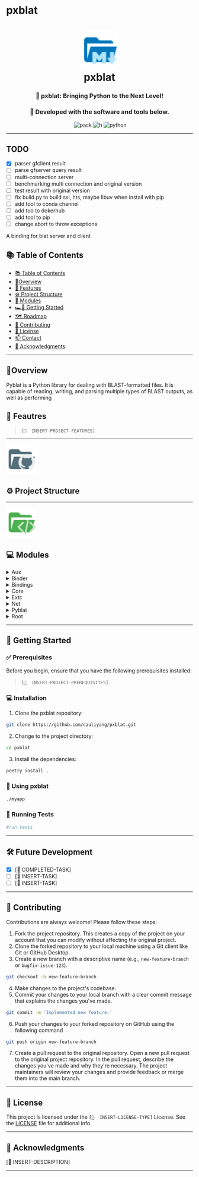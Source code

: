 # pxblat

<div align="center">
<h1 align="center">
<img src="https://raw.githubusercontent.com/PKief/vscode-material-icon-theme/ec559a9f6bfd399b82bb44393651661b08aaf7ba/icons/folder-markdown-open.svg" width="100" />
<br>
pxblat
</h1>
<h3 align="center">📍 pxblat: Bringing Python to the Next Level!</h3>
<h3 align="center">🚀 Developed with the software and tools below.</h3>
<p align="center">

<img src="https://img.shields.io/badge/Python-3776AB.svg?style=for-the-badge&logo=Python&logoColor=white" alt="" />
<img src="https://img.shields.io/badge/Markdown-000000.svg?style=for-the-badge&logo=Markdown&logoColor=white" alt="pack" />
<img src="https://img.shields.io/badge/C++-00599C.svg?style=for-the-badge&logo=C++&logoColor=white" alt="h" />
<img src="https://img.shields.io/badge/C-A8B9CC.svg?style=for-the-badge&logo=C&logoColor=black" alt="python" />
</p>

</div>

---

## TODO

- [x] parser gfclient result
- [ ] parse gfserver query result
- [ ] multi-connection server
- [ ] benchmarking multi connection and original version
- [ ] test result with original version
- [ ] fix build.py to build ssl, hts, maybe libuv when install with pip
- [ ] add tool to conda channel
- [ ] add too to dokerhub
- [ ] add tool to pip
- [ ] change abort to throw exceptions

A binding for blat server and client

## 📚 Table of Contents

- [📚 Table of Contents](#-table-of-contents)
- [📍Overview](#-introdcution)
- [🔮 Features](#-features)
- [⚙️ Project Structure](#project-structure)
- [🧩 Modules](#modules)
- [🏎💨 Getting Started](#-getting-started)
- [🗺 Roadmap](#-roadmap)
- [🤝 Contributing](#-contributing)
- [🪪 License](#-license)
- [📫 Contact](#-contact)
- [🙏 Acknowledgments](#-acknowledgments)

---

## 📍Overview

Pyblat is a Python library for dealing with BLAST-formatted files. It is capable of reading, writing, and parsing multiple types of BLAST outputs, as well as performing

## 🔮 Feautres

> `[📌  INSERT-PROJECT-FEATURES]`

---

<img src="https://raw.githubusercontent.com/PKief/vscode-material-icon-theme/ec559a9f6bfd399b82bb44393651661b08aaf7ba/icons/folder-github-open.svg" width="80" />

## ⚙️ Project Structure

---

<img src="https://raw.githubusercontent.com/PKief/vscode-material-icon-theme/ec559a9f6bfd399b82bb44393651661b08aaf7ba/icons/folder-src-open.svg" width="80" />

## 💻 Modules

<details closed><summary>Aux</summary>

| File           | Summary                                                                                                                                                                                                                                                                                              | Module                                   |
| :------------- | :--------------------------------------------------------------------------------------------------------------------------------------------------------------------------------------------------------------------------------------------------------------------------------------------------- | :--------------------------------------- |
| bandExt.h      | This code provides functions for banded Smith - Waterman extension of alignments , allowing for small gaps and mismatches . It allows for the extension of an alignment from a given start point , either forwards or backwards , with a maximum gap size and                                        | src/pxblat/extc/include/aux/bandExt.h    |
| base64.h       | This code provides functions for encoding and decoding strings using the Base64 algorithm . It includes functions for encoding a string , validating a string , and decoding a string . It is written in C and C++ .                                                                                 | src/pxblat/extc/include/aux/base64.h     |
| cheapcgi.h     | Error fetching summary.                                                                                                                                                                                                                                                                              | src/pxblat/extc/include/aux/cheapcgi.h   |
| filePath.h     | This code provides functions for parsing and manipulating file paths . It includes functions for splitting a full path into components , expanding relative paths to more absolute ones , making relative paths from one absolute directory / file to another , and checking that a path is relative | src/pxblat/extc/include/aux/filePath.h   |
| gfxPoly.h      | This code defines a struct gfxPoly , which is a two - dimensional polygon . It contains functions to create a new polygon , free up resources associated with a polygon , and add points to a polygon .                                                                                              | src/pxblat/extc/include/aux/gfxPoly.h    |
| hex.h          | This code provides functions for converting between binary and hexadecimal values . It includes functions for converting a nibble , byte , or binary string to hexadecimal , as well as functions for converting a hexadecimal character , byte                                                      | src/pxblat/extc/include/aux/hex.h        |
| htmlPage.h     | This code provides functions for reading , parsing , and submitting HTML pages and forms . It includes functions for reading cookies , parsing tags , and setting variables . It also includes functions for validating and printing HTML pages and forms .                                          | src/pxblat/extc/include/aux/htmlPage.h   |
| htmshell.h     | Htmshell.h is a library of functions used to generate HTML files on the fly . It includes functions to create cookies , encode and decode strings , print out HTML tags , and more . It is typically included with cheapcgi.h                                                                        | src/pxblat/extc/include/aux/htmshell.h   |
| https.h        | This code defines a function , netConnectHttps ( ) , which establishes an HTTPS connection with a server and returns a socket for the connection . If an error occurs , -1 is returned .                                                                                                             | src/pxblat/extc/include/aux/https.h      |
| internet.h     | This code provides functions for working with internet addresses , such as converting between IPV4 and IPV6 strings , creating masks , and checking if an IP address is in a subnet . It also includes functions for manipulating CIDR addresses and                                                 | src/pxblat/extc/include/aux/internet.h   |
| kxTok.h        | KxTok is a quick little tokenizer for stuff first loaded into memory . It was originally developed for the " Key eXpression " evaluator and can be used for public , private , or commercial purposes . It tokenizes text                                                                            | src/pxblat/extc/include/aux/kxTok.h      |
| memgfx.h       | Error fetching summary.                                                                                                                                                                                                                                                                              | src/pxblat/extc/include/aux/memgfx.h     |
| mime.h         | This file contains functions for parsing MIME messages , especially from a cgi from a multipart web form . It includes functions for parsing typical mime header lines , initializing a mimeBuf structure , and parsing multipart MIME messages                                                      | src/pxblat/extc/include/aux/mime.h       |
| portimpl.h     | This code provides functions for creating temporary files , determining the speed of the CPU , and returning the relative path to the trash directory for CGI binaries . It also contains structures for each web server supported , which are used to decide which functions to use during          | src/pxblat/extc/include/aux/portimpl.h   |
| rbTree.h       | rbTree is a type of binary tree which automatically keeps relatively balanced during inserts and deletions . It was originally created by Shane Saunders and adapted into local conventions by Jim Kent . It contains functions to add , find , remove , traverse , and dump                         | src/pxblat/extc/include/aux/rbTree.h     |
| srcVersion.h   | This code is a copyright statement for The Regents of the University of California , with a source version of 447 .                                                                                                                                                                                  | src/pxblat/extc/include/aux/srcVersion.h |
| axt.c          | Prompt too long to generate summary.                                                                                                                                                                                                                                                                 | src/pxblat/extc/src/aux/axt.c            |
| bandExt.c      | Error fetching summary.                                                                                                                                                                                                                                                                              | src/pxblat/extc/src/aux/bandExt.c        |
| base64.c       | This code provides functions to encode and decode strings using the Base64 algorithm . It includes functions to validate the input string , remove whitespace , and optionally return the size of the decoded string . It is copyright ( C ) 2011 The Regents                                        | src/pxblat/extc/src/aux/base64.c         |
| binRange.c     | This code provides functions to handle binning , which helps to restrict attention to parts of a database that contain information about a particular window on a chromosome . It works without modification for chromosome sizes up to 2Gb-1 . It includes functions to add                         | src/pxblat/extc/src/aux/binRange.c       |
| blastOut.c     | Error fetching summary.                                                                                                                                                                                                                                                                              | src/pxblat/extc/src/aux/blastOut.c       |
| cheapcgi.c     | Prompt too long to generate summary.                                                                                                                                                                                                                                                                 | src/pxblat/extc/src/aux/cheapcgi.c       |
| ffSeedExtend.c | Prompt too long to generate summary.                                                                                                                                                                                                                                                                 | src/pxblat/extc/src/aux/ffSeedExtend.c   |
| filePath.c     | This file contains functions for parsing file paths , such as converting ' \ ' to ' / ' , splitting a full path into components , expanding relative paths , and making relative paths . It also contains functions for processing symlinks and include files .                                      | src/pxblat/extc/src/aux/filePath.c       |
| hex.c          | This code provides functions for converting between hexidecimal characters and binary values . It includes functions for converting a nibble , byte , or binary string to hexidecimal characters , as well as functions for converting hexidecimal characters to                                     | src/pxblat/extc/src/aux/hex.c            |
| htmlPage.c     | Prompt too long to generate summary.                                                                                                                                                                                                                                                                 | src/pxblat/extc/src/aux/htmlPage.c       |
| htmshell.c     | Prompt too long to generate summary.                                                                                                                                                                                                                                                                 | src/pxblat/extc/src/aux/htmshell.c       |
| https.c        | Error fetching summary.                                                                                                                                                                                                                                                                              | src/pxblat/extc/src/aux/https.c          |
| intExp.c       | This code is a numerical expression evaluator that can handle both ints and doubles . It includes functions for advancing to the next token , returning a number , handling parenthetical expressions , unary minus , multiplication and division , addition and subtraction                         | src/pxblat/extc/src/aux/intExp.c         |
| internet.c     | Error fetching summary.                                                                                                                                                                                                                                                                              | src/pxblat/extc/src/aux/internet.c       |
| maf.c          | Error fetching summary.                                                                                                                                                                                                                                                                              | src/pxblat/extc/src/aux/maf.c            |
| mafFromAxt.c   | This code provides two functions , mafFromAxtTemp and mafFromAxt , which convert an axt into a maf . mafFromAxtTemp is quicker to run but the axt and maf are not independent                                                                                                                        | src/pxblat/extc/src/aux/mafFromAxt.c     |
| mime.c         | Error fetching summary.                                                                                                                                                                                                                                                                              | src/pxblat/extc/src/aux/mime.c           |
| net.c          | Prompt too long to generate summary.                                                                                                                                                                                                                                                                 | src/pxblat/extc/src/aux/net.c            |
| netlib.c       | Prompt too long to generate summary.                                                                                                                                                                                                                                                                 | src/pxblat/extc/src/aux/netlib.c         |
| ooc.c          | This code provides functions to handle overused N - mers ( tiles ) in genome indexing schemes . It includes functions to set items of tileCounts to maxPat if they are in oocFile , and to mask out simple repeats in                                                                                | src/pxblat/extc/src/aux/ooc.c            |
| patSpace.c     | Error fetching summary.                                                                                                                                                                                                                                                                              | src/pxblat/extc/src/aux/patSpace.c       |
| portimpl.c     | This code provides a set of functions for making the same code run under different web servers . It includes functions for creating temporary files , setting up environment variables , creating directories , and finding paths in directories and subdirectories .                                | src/pxblat/extc/src/aux/portimpl.c       |
| rangeTree.c    | Error fetching summary.                                                                                                                                                                                                                                                                              | src/pxblat/extc/src/aux/rangeTree.c      |
| rbTree.c       | Error fetching summary.                                                                                                                                                                                                                                                                              | src/pxblat/extc/src/aux/rbTree.c         |
| repMask.c      | This code provides functions to link the database and RAM representations of objects from the RepeatMasker .out file . It includes functions to load a row from the repeatMaskOut table into a struct , create a repeatMaskOut from a comma separated string                                         | src/pxblat/extc/src/aux/repMask.c        |
| servBrcMcw.c   | This code defines a webServerSpecific struct for the .brc.mcw.edu server , which includes functions for making temp names , getting the CGI directory , calculating speed , and getting the trash directory .                                                                                        | src/pxblat/extc/src/aux/servBrcMcw.c     |
| servCrunx.c    | This code defines a webServerSpecific struct for a local Linux server , including functions for making temporary names , getting the CGI directory , calculating speed , and getting the trash directory .                                                                                           | src/pxblat/extc/src/aux/servCrunx.c      |
| servcis.c      | This code defines a webServerSpecific struct with various functions and variables related to a Comp Science department web server . It includes functions for making temp names , accessing the CGI directory , determining the speed of the server , and accessing the trash directory . It         | src/pxblat/extc/src/aux/servcis.c        |
| servmsII.c     | This code defines a webServerSpecific struct for the Microsoft II Web Server , which includes functions for making a temp name , getting the CGI directory , getting the trash directory , and getting the speed . It is copyright 2002 Jim Kent , but license is                                    | src/pxblat/extc/src/aux/servmsII.c       |
| servpws.c      | This code defines a webServerSpecific struct for Microsoft Personal Web Server , which includes functions for making temp names , getting the CGI directory , calculating speed , and getting the trash directory .                                                                                  | src/pxblat/extc/src/aux/servpws.c        |
| sqlList.c      | Prompt too long to generate summary.                                                                                                                                                                                                                                                                 | src/pxblat/extc/src/aux/sqlList.c        |
| sqlNum.c       | sqlNum.c provides routines to convert from ascii to integer representation of numbers . It includes functions to convert from strings to unsigned integers , signed integers , unsigned longs , signed longs , floats , and doubles . It also includes functions                                     | src/pxblat/extc/src/aux/sqlNum.c         |
| wildcmp.c      | This code provides functions for wildcard matching , such as ' \* ' and ' ? ' , over a list of strings . It includes functions for case - sensitive matching , as well as functions for matching using ' % ' and ' \_ ' wildcards                                                                    | src/pxblat/extc/src/aux/wildcmp.c        |

</details>

<details closed><summary>Binder</summary>

| File           | Summary                                                                                                                                                                                                                                                                     | Module                                         |
| :------------- | :-------------------------------------------------------------------------------------------------------------------------------------------------------------------------------------------------------------------------------------------------------------------------- | :--------------------------------------------- |
| .clang-format  | This code disables the formatting of the code and never sorts the includes .                                                                                                                                                                                                | src/pxblat/extc/bindings/binder/.clang-format  |
| \_extc.cpp     | This code is a Python binding module for C++ code . It includes libraries for maps , algorithms , functions , memory , exceptions , and strings . It also includes a pybind11 module and a function for getting modules . It defines a vector of                            | src/pxblat/extc/bindings/binder/\_extc.cpp     |
| \_extc.modules | cppbinding is a library for creating bindings between C++ and other languages . It provides a simple and efficient way to create bindings between C++ and other languages , allowing developers to easily integrate C++ code into their projects . It supports a wide range | src/pxblat/extc/bindings/binder/\_extc.modules |
| \_extc.sources | This code contains five C++ files that are related to the extc library . faToTwoBit.cpp is used to convert a FASTA file to a two - bit file . gfClient.cpp and gfServer.cpp                                                                                                 | src/pxblat/extc/bindings/binder/\_extc.sources |
| faToTwoBit.cpp | This code is a C++ function that binds the faToTwoBit function from the faToTwoBit.hpp header file to the Python programming language . It takes in a vector of strings , a string , and four boolean values as parameters                                                  | src/pxblat/extc/bindings/binder/faToTwoBit.cpp |
| gfClient.cpp   | This code binds the gfClientOption class to the cppbinding module in Python , allowing for the use of the gfClientOption class in Python . It includes functions for setting the hostName , portName , tType , qType                                                        | src/pxblat/extc/bindings/binder/gfClient.cpp   |
| gfServer.cpp   | Error fetching summary.                                                                                                                                                                                                                                                     | src/pxblat/extc/bindings/binder/gfServer.cpp   |
| gfServer_1.cpp | This code is a C++ function that binds the functions pystatusServer , pygetFileList , and pyqueryServer from the gfServer.hpp header file to the cppbinding module in Python . It also declares the holder types                                                            | src/pxblat/extc/bindings/binder/gfServer_1.cpp |

</details>

<details closed><summary>Bindings</summary>

| File           | Summary                                                                                                                                                                                                                                                           | Module                                  |
| :------------- | :---------------------------------------------------------------------------------------------------------------------------------------------------------------------------------------------------------------------------------------------------------------- | :-------------------------------------- |
| dbg.h          | Error fetching summary.                                                                                                                                                                                                                                           | src/pxblat/extc/bindings/dbg.h          |
| faToTwoBit.cpp | This code is a C++ function that converts files in fasta format to 2 bit format . It checks for duplicate sequence names and can strip off version numbers . It also converts non ACGT characters to N.                                                           | src/pxblat/extc/bindings/faToTwoBit.cpp |
| faToTwoBit.hpp | This code provides a function , faToTwoBit , which converts DNA from fasta to 2bit format . It also provides a function , unknownToN , which replaces unknown characters with N. Both functions are part of the cppbinding namespace                              | src/pxblat/extc/bindings/faToTwoBit.hpp |
| gfClient.cpp   | This code is a C++ implementation of the gfClient program , which is a client for the genomic finding program that produces a .psl file . It includes functions for reading in memory files , building a gfClientOption object , and                              | src/pxblat/extc/bindings/gfClient.cpp   |
| gfClient.hpp   | This code defines the gfClientOption struct , which contains variables that can be overridden by command line , and the pygfClient and read_inmem_file functions . The gfClientOption struct contains variables such as hostName                                  | src/pxblat/extc/bindings/gfClient.hpp   |
| gfServer.cpp   | Prompt too long to generate summary.                                                                                                                                                                                                                              | src/pxblat/extc/bindings/gfServer.cpp   |
| gfServer.hpp   | This code provides functions for a genoFind server , which is used to search for sequences in a database . It includes functions for building an index , starting and stopping the server , querying the server , and logging usage statistics . It also includes | src/pxblat/extc/bindings/gfServer.hpp   |

</details>

<details closed><summary>Core</summary>

| File          | Summary                                                                                                                                                                                                                                                                                          | Module                                     |
| :------------ | :----------------------------------------------------------------------------------------------------------------------------------------------------------------------------------------------------------------------------------------------------------------------------------------------- | :----------------------------------------- |
| aliType.h     | This code defines various types of sequence alignment and stringency levels for a genoFind program . It includes enum types for gfType ( DNA , RNA , Protein , etc . ) and ffStringency ( Exact , CDNA , Tight ,                                                                                 | src/pxblat/extc/include/core/aliType.h     |
| axt.h         | This code contains routines to read and write alignments in the AXT format , which is a simple alignment format with four lines per alignment . It also contains code for simple DNA alignment scoring schemes . It is copyright 2002 Jim Kent , but license is                                  | src/pxblat/extc/include/core/axt.h         |
| bPlusTree.h   | This code implements a B+ Tree index file for disk - based storage . It provides functions to create a B+ Tree from a sorted list , lookup a value given a key , and traverse the tree . It also contains the layout of the file                                                                 | src/pxblat/extc/include/core/bPlusTree.h   |
| binRange.h    | This code provides functions to handle binning , which helps to restrict attention to parts of a database that contain information about a particular window on a chromosome . It includes functions to add and remove items from a binKeeper , find items in a bin                              | src/pxblat/extc/include/core/binRange.h    |
| bits.h        | This code provides functions to handle operations on arrays of bits , such as allocating , resizing , cloning , setting , clearing , and counting bits . It also provides functions to perform bitwise operations such as AND , OR , and XOR ,                                                   | src/pxblat/extc/include/core/bits.h        |
| chain.h       | This code provides functions for creating and manipulating chain objects , which are pairwise alignments that can include gaps in both sequences at once . It is suitable for cross species genomic comparisons , similar to psl . It includes functions for sorting , writing ,                 | src/pxblat/extc/include/core/chain.h       |
| common.h      | Prompt too long to generate summary.                                                                                                                                                                                                                                                             | src/pxblat/extc/include/core/common.h      |
| dlist.h       | This file contains headers for generic doubly - linked list routines . It provides functions to create , initialize , reset , and free doubly - linked lists , as well as functions to add and remove nodes from the list , sort the list , and                                                  | src/pxblat/extc/include/core/dlist.h       |
| dnaseq.h      | This code provides functions to manage DNA sequences , including creating , cloning , and freeing them , as well as translating them into proteins , and creating a hash of the sequences keyed by name . It also provides functions to determine if a sequence is DNA                           | src/pxblat/extc/include/core/dnaseq.h      |
| dnautil.h     | This code provides functions for working with DNA and amino acids , such as converting between upper and lower case , filtering out non - DNA characters , and calculating the reverse complement of DNA . It also includes functions for calculating the score of a DNA or amino                | src/pxblat/extc/include/core/dnautil.h     |
| dystring.h    | This code provides functions for creating and manipulating a dynamically resizing string , which can be used for formatted output . It includes functions for appending strings , characters , and variables , as well as for quoting strings , resizing strings , and freeing strings           | src/pxblat/extc/include/core/dystring.h    |
| errAbort.h    | ErrAbort.h is a library that provides an error handler and warning message printer stack . It allows users to customize the behavior of the error handler and warning message printer , and provides functions to abort , warn , and set handlers . It                                           | src/pxblat/extc/include/core/errAbort.h    |
| errCatch.h    | errCatch is a library that helps catch errors so that errAborts are not fatal and warns do not necessarily get printed immediately . It provides a way to catch errors and warnings , and then handle them accordingly . It also provides a way to                                               | src/pxblat/extc/include/core/errCatch.h    |
| fa.h          | This file contains routines for reading and writing fasta format sequence files . It includes functions for reading a single sequence , reading all sequences in a file , and writing a single sequence or all sequences in a list to a file . It also includes functions                        | src/pxblat/extc/include/core/fa.h          |
| fuzzyFind.h   | This file is a header file for the fuzzyFind DNA sequence aligner . It contains functions for finding and scoring alignments between a needle and haystack DNA sequence , as well as functions for manipulating and displaying the alignments . It also contains a                               | src/pxblat/extc/include/core/fuzzyFind.h   |
| genoFind.h    | Error fetching summary.                                                                                                                                                                                                                                                                          | src/pxblat/extc/include/core/genoFind.h    |
| gfClientLib.h | This code provides functions for genoFind clients to read and manipulate files in .2bit ,.nib , and .fa formats , as well as create a list of dnaSeqs and unmask them .                                                                                                                          | src/pxblat/extc/include/core/gfClientLib.h |
| gfInternal.h  | This code contains functions related to the gfRange struct , which is used to store information about a range of bases found by genoFind . The functions include gfRangeFree , gfRangeFreeList , gfRangeCmpTarget                                                                                | src/pxblat/extc/include/core/gfInternal.h  |
| hash.h        | This code provides functions to create and manipulate hash tables , which are data structures that provide name / value pairs . It includes functions to add elements to a hash , retrieve a named element , iterate through all elements in a hash , and free up                                | src/pxblat/extc/include/core/hash.h        |
| linefile.h    | Error fetching summary.                                                                                                                                                                                                                                                                          | src/pxblat/extc/include/core/linefile.h    |
| localmem.h    | LocalMem.h provides a set of routines for allocating and disposing of small to medium size pieces of memory . It includes functions for creating a local memory pool , allocating memory from the pool , adjusting memory size , cloning memory blocks ,                                         | src/pxblat/extc/include/core/localmem.h    |
| maf.h         | This code provides functions for reading , writing , and manipulating multiple alignment format ( MAF ) files . It includes functions for opening and closing MAF files , reading and writing MAF alignments , finding components of MAF alignments , and manipulating                           | src/pxblat/extc/include/core/maf.h         |
| memalloc.h    | This code provides functions to allow the user to control memory allocation and deallocation , as well as debug scrambled heaps . It includes functions to push and pop memory handlers , set the default memory handler , push a careful memory handler , check the                             | src/pxblat/extc/include/core/memalloc.h    |
| net.h         | This file provides functions for wrapping around network communications , such as connecting to a server , sending and receiving strings , and parsing URLs . It also provides functions for setting timeouts , catching broken pipes , and reading and writing data from / to a socket          | src/pxblat/extc/include/core/net.h         |
| netlib.h      | This file provides functions to wrap around network communications , such as connecting to a server , sending and receiving strings , and parsing URLs . It also provides functions to read and write data from a socket , and to set timeouts for read and write operations                     | src/pxblat/extc/include/core/netlib.h      |
| nib.h         | This file provides an interface to nucleotides stored 4 bits per base , allowing for room for N. It contains functions for opening and verifying a file , loading parts of a file , writing a file , and parsing a file name . It also                                                           | src/pxblat/extc/include/core/nib.h         |
| obscure.h     | This header file contains a collection of functions that are useful but not commonly used . It includes functions for incrementing a 32 - bit value on disk , counting the number of digits in a number , printing out a long number with commas , formatting                                    | src/pxblat/extc/include/core/obscure.h     |
| ooc.h         | This code provides functions to handle overused N - mers ( tiles ) in genome indexing schemes . It includes functions to set items of tileCounts to maxPat if they are in oocFile , and to mask out simple repeats in                                                                            | src/pxblat/extc/include/core/ooc.h         |
| options.h     | This code provides functions for processing command line options into a hash . It includes functions for validating options , returning values for different types , and checking if an option exists . It also includes functions for parsing options into a hash and freeing the hash .        | src/pxblat/extc/include/core/options.h     |
| patSpace.h    | PatSpace is a homology finding algorithm that occurs mostly in pattern space . It is used to find occurrences of DNA in a pattern space and is copyright 2000 Jim Kent . It is free to use for all purposes . It requires a sequence array ,                                                     | src/pxblat/extc/include/core/patSpace.h    |
| pipeline.h    | This code creates a process pipeline that can be used for reading or writing , avoiding many of the obscure problems associated with system ( ) and popen ( ) . It allows for the specification of a file at the other end of the pipeline , as well as the                                      | src/pxblat/extc/include/core/pipeline.h    |
| portable.h    | This header file provides wrappers around functions that vary from server to server and operating system to operating system . It includes functions for listing files in a directory , creating directories , making and renaming files , getting the current directory , getting the host name | src/pxblat/extc/include/core/portable.h    |
| psl.h         | Error fetching summary.                                                                                                                                                                                                                                                                          | src/pxblat/extc/include/core/psl.h         |
| rangeTree.h   | This module is a way of keeping track of non - overlapping ranges ( half - open intervals ) using a self - balancing rbTree code . It is useful in place of a bitmap when the total number of ranges is significantly                                                                            | src/pxblat/extc/include/core/rangeTree.h   |
| repMask.h     | This header file provides functions for loading , freeing , and outputting data from the Repeat Masker Out format , which is used to store information about repeat elements in a genome . It also provides a function for opening a Repeat Masker Out file .                                    | src/pxblat/extc/include/core/repMask.h     |
| sig.h         | This file contains signatures that start various binary files , such as binary alignment files , gene files , and index files . It is copyright 2000 Jim Kent , but license is granted for all use - public , private or commercial . It contains signatures for binary                          | src/pxblat/extc/include/core/sig.h         |
| sqlList.h     | This code provides functions for processing comma separated lists , such as converting them to arrays , converting arrays to strings , and parsing and printing enumerated and set column values . It is copyright 2002 Jim Kent , but license is granted for all use - public                   | src/pxblat/extc/include/core/sqlList.h     |
| sqlNum.h      | sqlNum.h is a file containing routines to convert from ascii to unsigned / integer values more quickly than atoi . It was developed for use with SQL databases , and is used by AutoSQL and other parsers in the source tree                                                                     | src/pxblat/extc/include/core/sqlNum.h      |
| supStitch.h   | SupStitch is a C library used to stitch together a bundle of ffAli alignments that share a common query and target sequence into larger alignments . It is commonly used when the query sequence was broken up into overlapping blocks in the initial alignment                                  | src/pxblat/extc/include/core/supStitch.h   |
| trans3.h      | This code defines a trans3 structure which contains a sequence and three translated reading frames . It also provides functions to create , free , and find trans3 structures in a t3Hash , as well as functions to calculate offsets and frames .                                               | src/pxblat/extc/include/core/trans3.h      |
| twoBit.h      | This code provides functions for reading and writing DNA sequences represented as two bits per pixel , along with associated list of regions containing N 's and masked regions . It includes functions for reading and writing .2bit files , reading parts of sequences , and converting        | src/pxblat/extc/include/core/twoBit.h      |
| udc.h         | UDC is a caching system that keeps blocks of data fetched from URLs in sparse local files for quick use the next time the data is needed . It simplifies caching by only allowing reads , not writes . The cache directory is constructed from the                                               | src/pxblat/extc/include/core/udc.h         |
| verbose.h     | This header file provides functions for writing out status messages to stderr according to the current verbosity level . It also provides functions for setting the verbosity level , setting the log file , and setting the verbosity level for a CGI .                                         | src/pxblat/extc/include/core/verbose.h     |
| aliType.c     | aliType.h provides definitions for the type of alignment , including functions to return a string representing the type and to return the type from a string .                                                                                                                                   | src/pxblat/extc/src/core/aliType.c         |
| bPlusTree.c   | Error fetching summary.                                                                                                                                                                                                                                                                          | src/pxblat/extc/src/core/bPlusTree.c       |
| bits.c        | This file contains functions to handle operations on arrays of bits , such as setting , clearing , and counting bits . It also includes functions to allocate , reallocate , and free memory for bit arrays . It is copyright 2002 Jim Kent , but license                                        | src/pxblat/extc/src/core/bits.c            |
| chain.c       | Error fetching summary.                                                                                                                                                                                                                                                                          | src/pxblat/extc/src/core/chain.c           |
| common.c      | Prompt too long to generate summary.                                                                                                                                                                                                                                                             | src/pxblat/extc/src/core/common.c          |
| dlist.c       | struct dlNode _ dlFindVal(struct dlList _ list , void \* val ,                                                                                                                                                                                                                                   | src/pxblat/extc/src/core/dlist.c           |
|               | int ( _ compare)(const void _ elem1 , const void \* elem2 ) )                                                                                                                                                                                                                                    |                                            |
|               | / \* Return node on list if any                                                                                                                                                                                                                                                                  |                                            |
| dnaseq.c      | This code provides functions to manage DNA sequences , including creating , cloning , freeing , and translating them . It also provides functions to determine if a sequence is lower case , DNA , or protein , and to create a mask from an upper case sequence .                               | src/pxblat/extc/src/core/dnaseq.c          |
| dnautil.c     | Prompt too long to generate summary.                                                                                                                                                                                                                                                             | src/pxblat/extc/src/core/dnautil.c         |
| dystring.c    | DyString : A library of functions for creating and manipulating dynamically resizing strings . It includes functions for creating a new dynamic string , freeing a dynamic string , appending characters and strings to the end of a dynamic string , expanding the buffer size                  | src/pxblat/extc/src/core/dystring.c        |
| errAbort.c    | Summary : errAbort.c is a file that provides an error handler for programs . It maintains two stacks - a warning message printer stack , and an " abort handler " stack . It provides functions for setting and reverting to old                                                                 | src/pxblat/extc/src/core/errAbort.c        |
| errCatch.c    | This code provides a structure for catching errors and warnings in a program , allowing them to be handled without causing the program to abort . It includes functions for creating and freeing the errCatch structure , pushing and popping handlers , and finishing up error catching         | src/pxblat/extc/src/core/errCatch.c        |
| fa.c          | Error fetching summary.                                                                                                                                                                                                                                                                          | src/pxblat/extc/src/core/fa.c              |
| ffAli.c       | This file contains utility functions for working with ffAlis , which are data structures used to represent alignments between two DNA sequences . The functions include ffFreeAli ( ) , which disposes of memory gotten from fuzzyFind ( ) , ffOneIntronOrient                                   | src/pxblat/extc/src/core/ffAli.c           |
| ffAliHelp.c   | ffAliHelp is a set of helper routines for producing ffAli type alignments . It includes functions for concatenating , sorting , merging , and expanding alignments , as well as functions for scoring and sliding introns .                                                                      | src/pxblat/extc/src/core/ffAliHelp.c       |
| ffScore.c     | ffScore is a C program that scores fuzzyFind ( ffAli ) alignments . It includes functions to calculate gap penalties , score matches , and score alignments based on the given stringency .                                                                                                      | src/pxblat/extc/src/core/ffScore.c         |
| fuzzyFind.c   | Prompt too long to generate summary.                                                                                                                                                                                                                                                             | src/pxblat/extc/src/core/fuzzyFind.c       |
| genoFind.c    | Prompt too long to generate summary.                                                                                                                                                                                                                                                             | src/pxblat/extc/src/core/genoFind.c        |
| gfBlatLib.c   | Prompt too long to generate summary.                                                                                                                                                                                                                                                             | src/pxblat/extc/src/core/gfBlatLib.c       |
| gfClientLib.c | This code provides functions for loading and masking DNA sequences from .2bit ,.nib ,.fa ,.Z ,.gz , and .bz2 files . It includes functions for reading a list of filenames , unm                                                                                                                 | src/pxblat/extc/src/core/gfClientLib.c     |
| gfInternal.c  | This code provides functions to expand a range and load a cached target sequence from a NIB or 2bit file . It also provides a function to extract the sequence name and optionally the file name from a given spec .                                                                             | src/pxblat/extc/src/core/gfInternal.c      |
| gfOut.c       | Error fetching summary.                                                                                                                                                                                                                                                                          | src/pxblat/extc/src/core/gfOut.c           |
| hash.c        | Error fetching summary.                                                                                                                                                                                                                                                                          | src/pxblat/extc/src/core/hash.c            |
| kxTok.c       | KxTok is a quick little tokenizer for stuff first loaded into memory . It was originally developed for the " Key eXpression " evaluator . It can tokenize strings , punctuation , and operators , and can also be                                                                                | src/pxblat/extc/src/core/kxTok.c           |
| linefile.c    | Prompt too long to generate summary.                                                                                                                                                                                                                                                             | src/pxblat/extc/src/core/linefile.c        |
| localmem.c    | LocalMem.c is a file containing routines for allocating and managing memory in a local memory pool . It includes functions for allocating memory , cloning strings and memory blocks , and adding references to a list . It also includes functions for calculating the                          | src/pxblat/extc/src/core/localmem.c        |
| memalloc.c    | Error fetching summary.                                                                                                                                                                                                                                                                          | src/pxblat/extc/src/core/memalloc.c        |
| nib.c         | Error fetching summary.                                                                                                                                                                                                                                                                          | src/pxblat/extc/src/core/nib.c             |
| obscure.c     | Error fetching summary.                                                                                                                                                                                                                                                                          | src/pxblat/extc/src/core/obscure.c         |
| options.c     | Error fetching summary.                                                                                                                                                                                                                                                                          | src/pxblat/extc/src/core/options.c         |
| osunix.c      | Error fetching summary.                                                                                                                                                                                                                                                                          | src/pxblat/extc/src/core/osunix.c          |
| pipeline.c    | Error fetching summary.                                                                                                                                                                                                                                                                          | src/pxblat/extc/src/core/pipeline.c        |
| psl.c         | Prompt too long to generate summary.                                                                                                                                                                                                                                                             | src/pxblat/extc/src/core/psl.c             |
| servcl.c      | This code creates a web server for command line execution , with functions for creating temporary files , returning the path for CGI executables , calculating speed , and returning the path for temporary files .                                                                              | src/pxblat/extc/src/core/servcl.c          |
| supStitch.c   | Error fetching summary.                                                                                                                                                                                                                                                                          | src/pxblat/extc/src/core/supStitch.c       |
| trans3.c      | Trans3 : trans3New ( ) is a function that creates a new set of translated sequences from a given DNA sequence . It includes functions to free the trans3 structure , find a trans3 in a hash , offset a peptide in the context                                                                   | src/pxblat/extc/src/core/trans3.c          |
| twoBit.c      | Prompt too long to generate summary.                                                                                                                                                                                                                                                             | src/pxblat/extc/src/core/twoBit.c          |
| udc.c         | Prompt too long to generate summary.                                                                                                                                                                                                                                                             | src/pxblat/extc/src/core/udc.c             |
| verbose.c     | This code provides functions for writing out status messages according to the current verbosity level . It includes functions for setting the verbosity level , setting the log file , and printing messages with a given verbosity level . It also includes functions for printing messages     | src/pxblat/extc/src/core/verbose.c         |

</details>

<details closed><summary>Extc</summary>

| File         | Summary                                                                                                                                                                                                                              | Module                       |
| :----------- | :----------------------------------------------------------------------------------------------------------------------------------------------------------------------------------------------------------------------------------- | :--------------------------- |
| blat.c       | Error fetching summary.                                                                                                                                                                                                              | src/pxblat/extc/blat.c       |
| faToTwoBit.c | This code converts DNA from fasta to 2bit format . It takes in multiple fasta files and outputs a single 2bit file . It has options to ignore lower - case masking , strip off version numbers , and ignore duplicate sequences . It | src/pxblat/extc/faToTwoBit.c |
| gfClient.c   | gfClient is a client for the genomic finding program that produces a .psl file . It takes in a fasta format file and produces a .psl file with the output . It has various options to control the output format , query              | src/pxblat/extc/gfClient.c   |
| gfServer.c   | Prompt too long to generate summary.                                                                                                                                                                                                 | src/pxblat/extc/gfServer.c   |

</details>

<details closed><summary>Net</summary>

| File    | Summary                                                                                                                                                                                                                                  | Module                              |
| :------ | :--------------------------------------------------------------------------------------------------------------------------------------------------------------------------------------------------------------------------------------- | :---------------------------------- |
| gfNet.h | This code is a Python program that takes a list of numbers and prints out the sum of all the numbers in the list . It begins by initializing a variable to 0 , then iterates through the list of numbers , adding each number to         | src/pxblat/extc/include/net/gfNet.h |
| log.h   | This code provides logging functions for servers , allowing them to log to a file and/or syslog . It includes functions to open syslog and file logging , set the minimum priority to log , and log errors , warnings , info , and debug | src/pxblat/extc/include/net/log.h   |
| gfNet.c | This code provides functions for setting up a network connection to a BLAT / iPCR server , as well as functions for beginning and ending requests , and disconnecting from the server .                                                  | src/pxblat/extc/src/net/gfNet.c     |
| log.c   | Summary : log.c is a logging program for servers that can log to a file and/or syslog . It includes functions to open syslog and file logging , set the minimum priority to log , and log messages with different levels of priority     | src/pxblat/extc/src/net/log.c       |

</details>

<details closed><summary>Pyblat</summary>

| File      | Summary                                                                                                                                                                                                                          | Module               |
| :-------- | :------------------------------------------------------------------------------------------------------------------------------------------------------------------------------------------------------------------------------- | :------------------- |
| py.typed  | This code is a Python program that takes a list of numbers and prints out the sum of all the numbers in the list . It begins by initializing a variable to 0 , then iterates through the list of numbers , adding each number to | src/pxblat/py.typed  |
| server.py | This code creates a Server class that can be used to start , stop , and query a server . It also contains functions to convert a file to two bit , get the status of the server , and get a list of files .                      | src/pxblat/server.py |

</details>

<details closed><summary>Root</summary>

| File             | Summary                                                                                                                                                                                                                                 | Module           |
| :--------------- | :-------------------------------------------------------------------------------------------------------------------------------------------------------------------------------------------------------------------------------------- | :--------------- |
| .clang-format    | This code is a Cpp style configuration based on the Google style guide . It sets rules for Access Modifier Offset , Alignments , Brace Wrapping , Break Before Binary Operators , Column Limit , Indent Width , Insert Tra              | .clang-format    |
| all_includes.hpp | This code includes a variety of libraries for C++ programming , such as the < algorithm > , < chrono > , < cstring > , < ctime > , < faToTwoBit.hpp > , < gfClient.hpp > , <                                                            | all_includes.hpp |
| build.py         | This code is used to build a C++ extension for a Python package called pxblat . It checks the environment for a conda environment , removes environment variables , checks the htslib path , and gets the htslib library and include    | build.py         |
| tasks.py         | This code contains functions to start , stop , and query a server using the pxblat and extc libraries . It also contains functions to run commands using the invoke library , and to read and write data using the asyncio and simdjson | tasks.py         |

</details>
<hr />

## 🚀 Getting Started

### ✅ Prerequisites

Before you begin, ensure that you have the following prerequisites installed:

> `[📌  INSERT-PROJECT-PREREQUISITES]`

### 💻 Installation

1. Clone the pxblat repository:

```sh
git clone https://github.com/cauliyang/pxblat.git
```

2. Change to the project directory:

```sh
cd pxblat
```

3. Install the dependencies:

```sh
poetry install .
```

### 🤖 Using pxblat

```sh
./myapp
```

### 🧪 Running Tests

```sh
#run tests
```

<hr />

## 🛠 Future Development

- [x] [📌 COMPLETED-TASK]
- [ ] [📌 INSERT-TASK]
- [ ] [📌 INSERT-TASK]

---

## 🤝 Contributing

Contributions are always welcome! Please follow these steps:

1. Fork the project repository. This creates a copy of the project on your account that you can modify without affecting the original project.
2. Clone the forked repository to your local machine using a Git client like Git or GitHub Desktop.
3. Create a new branch with a descriptive name (e.g., `new-feature-branch` or `bugfix-issue-123`).

```sh
git checkout -b new-feature-branch
```

4. Make changes to the project's codebase.
5. Commit your changes to your local branch with a clear commit message that explains the changes you've made.

```sh
git commit -m 'Implemented new feature.'
```

6. Push your changes to your forked repository on GitHub using the following command

```sh
git push origin new-feature-branch
```

7. Create a pull request to the original repository.
   Open a new pull request to the original project repository. In the pull request, describe the changes you've made and why they're necessary.
   The project maintainers will review your changes and provide feedback or merge them into the main branch.

---

## 🪪 License

This project is licensed under the `[📌  INSERT-LICENSE-TYPE]` License. See the [LICENSE](https://docs.github.com/en/communities/setting-up-your-project-for-healthy-contributions/adding-a-license-to-a-repository) file for additional info.

---

## 🙏 Acknowledgments

[📌 INSERT-DESCRIPTION]

---
